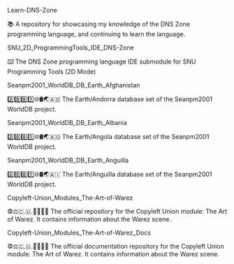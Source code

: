 
Learn-DNS-Zone

📚️ A repository for showcasing my knowledge of the DNS Zone programming language, and continuing to learn the language. 

SNU_2D_ProgrammingTools_IDE_DNS-Zone

⌨️ The DNS Zone programming language IDE submodule for SNU Programming Tools (2D Mode)

Seanpm2001_WorldDB_DB_Earth_Afghanistan

2️⃣️0️⃣️0️⃣️1️⃣️🌐️🛢️🌏️🇦🇩️ The Earth/Andorra database set of the Seanpm2001 WorldDB project.

Seanpm2001_WorldDB_DB_Earth_Albania

2️⃣️0️⃣️0️⃣️1️⃣️🌐️🛢️🌏️🇦🇴️ The Earth/Angola database set of the Seanpm2001 WorldDB project.

Seanpm2001_WorldDB_DB_Earth_Anguilla

2️⃣️0️⃣️0️⃣️1️⃣️🌐️🛢️🌏️🇦🇮️ The Earth/Anguilla database set of the Seanpm2001 WorldDB project.

Copyleft-Union_Modules_The-Art-of-Warez

 🄯⚖️🇨.🇺.🟰🏴‍☠️️💾️ The official repository for the Copyleft Union module: The Art of Warez. It contains information about the Warez scene.

Copyleft-Union_Modules_The-Art-of-Warez_Docs

 🄯⚖️🇨.🇺.🟰🏴‍☠️️📖️ The official documentation repository for the Copyleft Union module: The Art of Warez. It contains information about the Warez scene.

